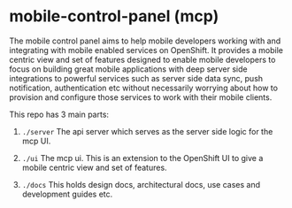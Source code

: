 # mobile-control-panel (mcp)
The mobile control panel aims to help mobile developers working with and integrating with mobile enabled services on OpenShift. It provides a mobile centric view and set of features designed to enable mobile developers to focus on building great mobile applications with deep server side integrations to powerful services such as server side data sync, push notification, authentication etc without necessarily worrying about how to provision and configure those services to work with their mobile clients.

This repo has 3 main parts:

1) ```./server``` The api server which serves as the server side logic for the mcp UI. 

2) ```./ui``` The mcp ui. This is an extension to the OpenShift UI to give a mobile centric view and set of features.

3) ```./docs``` This holds design docs, architectural docs, use cases and development guides etc.
